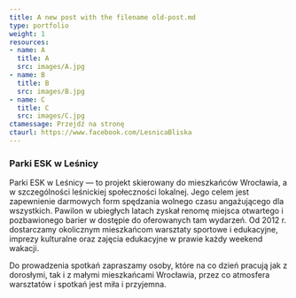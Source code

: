 ```yaml
---
title: A new post with the filename old-post.md
type: portfolio
weight: 1
resources:
- name: A
  title: A
  src: images/A.jpg
- name: B
  title: B
  src: images/B.jpg
- name: C
  title: C
  src: images/C.jpg
ctamessage: Przejdź na stronę
ctaurl: https://www.facebook.com/LesnicaBliska
---
```


### Parki ESK w Leśnicy

Parki ESK w Leśnicy — to projekt skierowany do mieszkańców Wrocławia, a w szczególności leśnickiej społeczności lokalnej.
Jego celem jest zapewnienie darmowych form spędzania wolnego czasu angażującego dla wszystkich. Pawilon w ubiegłych latach zyskał renomę miejsca otwartego i pozbawionego barier w dostępie do oferowanych tam wydarzeń. Od 2012 r. dostarczamy okolicznym mieszkańcom warsztaty sportowe i edukacyjne, imprezy kulturalne oraz zajęcia edukacyjne w prawie każdy weekend wakacji.

Do prowadzenia spotkań zapraszamy osoby, które na co dzień pracują jak z dorosłymi, tak i z małymi mieszkańcami Wrocławia, przez co atmosfera warsztatów i spotkań jest miła i przyjemna. 
